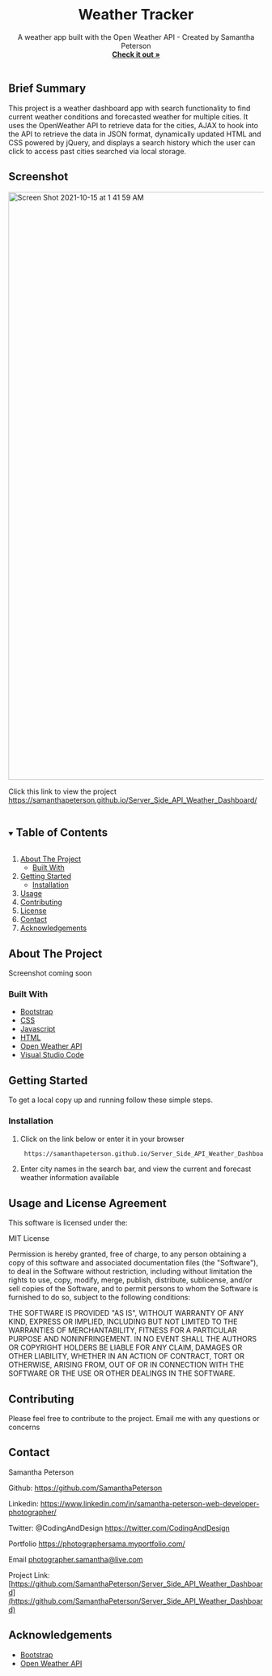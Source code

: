 

<!-- PROJECT LOGO -->
<br />
<p align="center">


  <h1 align="center">Weather Tracker</h1>

  <p align="center">
    A weather app built with the Open Weather API - Created by Samantha Peterson
    <br />
    <a href="https://github.com/SamanthaPeterson/Server_Side_API_Weather_Dashboard"><strong>Check it out »</strong></a>
    <br />
    <br />
    
   
## Brief Summary 

This project is a weather dashboard app with search functionality to find current weather conditions and forecasted weather for multiple cities. It uses the OpenWeather API to retrieve data for the cities, AJAX to hook into the API to retrieve the data in JSON format, dynamically updated HTML and CSS powered by jQuery, and displays a search history which the user can click to access past cities searched via local storage.
 

## Screenshot
<img width="1159" alt="Screen Shot 2021-10-15 at 1 41 59 AM" src="https://user-images.githubusercontent.com/85209802/137450920-a0da1f4e-9bd3-434d-af2f-a781b1411472.png">




Click this link to view the project https://samanthapeterson.github.io/Server_Side_API_Weather_Dashboard/

   
  </p>
</p>



<!-- TABLE OF CONTENTS -->
<details open="open">
  <summary><h2 style="display: inline-block">Table of Contents</h2></summary>
  <ol>
    <li>
      <a href="#about-the-project">About The Project</a>
      <ul>
        <li><a href="#built-with">Built With</a></li>
      </ul>
    </li>
    <li>
      <a href="#getting-started">Getting Started</a>
      <ul>
        <li><a href="#installation">Installation</a></li>
      </ul>
    </li>
    <li><a href="#usage">Usage</a></li>
    <li><a href="#contributing">Contributing</a></li>
    <li><a href="#license">License</a></li>
    <li><a href="#contact">Contact</a></li>
    <li><a href="#acknowledgements">Acknowledgements</a></li>
  </ol>
</details>



<!-- ABOUT THE PROJECT -->
## About The Project

Screenshot coming soon

<!-- ![Screenshot ](public/assets/img/screenshot.png) -->



### Built With

* [Bootstrap](https://getbootstrap.com/)
* [CSS](https://www.w3schools.com/css/css_intro.asp)
* [Javascript](https://expressjs.com/)
* [HTML](https://developer.mozilla.org/en-US/docs/Web/HTML)
* [Open Weather API](https://openweathermap.org/api)
* [Visual Studio Code](https://code.visualstudio.com/)



<!-- GETTING STARTED -->
## Getting Started

To get a local copy up and running follow these simple steps.


### Installation

1. Click on the link below or enter it in your browser
   ```sh
    https://samanthapeterson.github.io/Server_Side_API_Weather_Dashboard/
   ```
2. Enter city names in the search bar, and view the current and forecast weather information available




<!-- USAGE EXAMPLES -->
## Usage and License Agreement

This software is licensed under the:

MIT License

Permission is hereby granted, free of charge, to any person obtaining a copy
of this software and associated documentation files (the "Software"), to deal
in the Software without restriction, including without limitation the rights
to use, copy, modify, merge, publish, distribute, sublicense, and/or sell
copies of the Software, and to permit persons to whom the Software is
furnished to do so, subject to the following conditions:

THE SOFTWARE IS PROVIDED "AS IS", WITHOUT WARRANTY OF ANY KIND, EXPRESS OR
IMPLIED, INCLUDING BUT NOT LIMITED TO THE WARRANTIES OF MERCHANTABILITY,
FITNESS FOR A PARTICULAR PURPOSE AND NONINFRINGEMENT. IN NO EVENT SHALL THE
AUTHORS OR COPYRIGHT HOLDERS BE LIABLE FOR ANY CLAIM, DAMAGES OR OTHER
LIABILITY, WHETHER IN AN ACTION OF CONTRACT, TORT OR OTHERWISE, ARISING FROM,
OUT OF OR IN CONNECTION WITH THE SOFTWARE OR THE USE OR OTHER DEALINGS IN THE
SOFTWARE.


<!-- CONTRIBUTING -->
## Contributing

Please feel free to contribute to the project. Email me with any questions or concerns 


<!-- CONTACT -->
## Contact

Samantha Peterson 

Github: https://github.com/SamanthaPeterson

Linkedin: https://www.linkedin.com/in/samantha-peterson-web-developer-photographer/
 
Twitter:
@CodingAndDesign
https://twitter.com/CodingAndDesign

Portfolio
https://photographersama.myportfolio.com/


Email photographer.samantha@live.com


 


Project Link: [https://github.com/SamanthaPeterson/Server_Side_API_Weather_Dashboard](https://github.com/SamanthaPeterson/Server_Side_API_Weather_Dashboard)



<!-- ACKNOWLEDGEMENTS -->
## Acknowledgements

* [Bootstrap](https://getbootstrap.com/)
* [Open Weather API](https://sequelize.org/)


